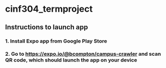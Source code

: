 # cinf304_termproject

## Instructions to launch app

### 1. Install Expo app from Google Play Store

### 2. Go to https://expo.io/@bcompton/campus-crawler and scan QR code, which should launch the app on your device
